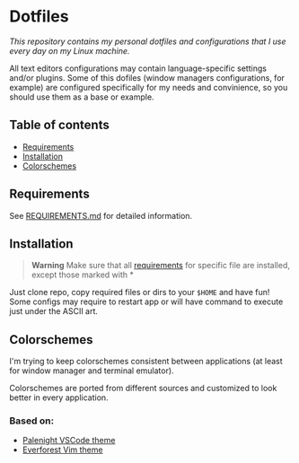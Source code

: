 # **Dotfiles**
*This repository contains my personal dotfiles and configurations that I use every day on my Linux machine.*

All text editors configurations may contain language-specific settings and/or plugins.
Some of this dofiles (window managers configurations, for example) are configured specifically for my needs and convinience, so you should use them as a base or example.



## Table of contents
- [Requirements](REQUIREMENTS.md)
- [Installation](#installation)
- [Colorschemes](#colorschemes)
&nbsp;



## Requirements
See [REQUIREMENTS.md](REQUIREMENTS.md) for detailed information.
&nbsp;


## Installation
> **Warning**
> Make sure that all [requirements](REQUIREMENTS.md) for specific file are installed, except those marked with \*
&nbsp;

Just clone repo, copy required files or dirs to your `$HOME` and have fun!\
Some configs may require to restart app or will have command to execute just under the ASCII art.
&nbsp;


## Colorschemes
I'm trying to keep colorschemes consistent between applications (at least for window manager and terminal emulator).

Colorschemes are ported from different sources and customized to look better in every application.

### Based on:
- [Palenight VSCode theme](https://github.com/whizkydee/vscode-palenight-theme)
- [Everforest Vim theme](https://github.com/sainnhe/everforest)
